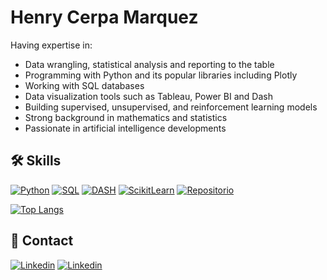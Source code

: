 
# Henry Cerpa Marquez

Having expertise in:
- Data wrangling, statistical analysis and reporting to the table
- Programming with Python and its popular libraries including Plotly
- Working with SQL databases
- Data visualization tools such as Tableau, Power BI and Dash
- Building supervised, unsupervised, and reinforcement learning models
- Strong background in mathematics and statistics
- Passionate in artificial intelligence developments

## 🛠️ Skills

[![Python](https://img.shields.io/badge/Python-0d1117?style=for-the-badge&logo=Python&logoColor=white&labelColor=101010)](https://www.python.org/)
[![SQL](https://img.shields.io/badge/SQL-0d1117?style=for-the-badge&logo=Liquibase&logoColor=white&labelColor=101010)](https://es.wikipedia.org/wiki/SQL)
[![DASH](https://img.shields.io/badge/DASH-0d1117?style=for-the-badge&logo=DASH&logoColor=white&labelColor=101010)](https://dash.plotly.com/)
[![ScikitLearn](https://img.shields.io/badge/ScikitLearn-0d1117?style=for-the-badge&logo=ScikitLearn&logoColor=white&labelColor=101010)](https://scikit-learn.org/stable/)
[![Repositorio](https://img.shields.io/badge/Repositorio-0d1117?style=for-the-badge&logo=GitHub&logoColor=white&labelColor=101010)](https://github.com/henrycerpa?tab=repositories)


[![Top Langs](https://github-readme-stats.vercel.app/api/top-langs/?username=henrycerpa&layout=compact)](https://github.com/anuraghazra/github-readme-stats)

## 💼 Contact

[![Linkedin](https://img.shields.io/badge/@bhenrycerpa-0d1117?style=for-the-badge&logo=Linkedin&logoColor=white&labelColor=101010)](https://www.linkedin.com/in/henrycerpa)
[![Linkedin](https://img.shields.io/badge/henrycerpamarquez.pythonanywhere.com-0d1117?style=for-the-badge&logo=chrome&logoColor=white&labelColor=101010)](http://henrycerpa.pythonanywhere.com/)
